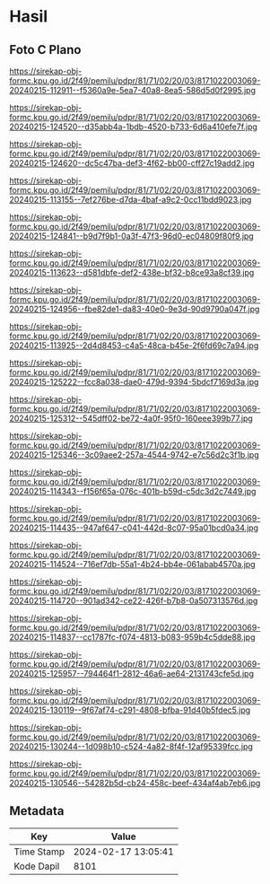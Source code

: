 # Hasil

## Foto C Plano

https://sirekap-obj-formc.kpu.go.id/2f49/pemilu/pdpr/81/71/02/20/03/8171022003069-20240215-112911--f5360a9e-5ea7-40a8-8ea5-586d5d0f2995.jpg

https://sirekap-obj-formc.kpu.go.id/2f49/pemilu/pdpr/81/71/02/20/03/8171022003069-20240215-124520--d35abb4a-1bdb-4520-b733-6d6a410efe7f.jpg

https://sirekap-obj-formc.kpu.go.id/2f49/pemilu/pdpr/81/71/02/20/03/8171022003069-20240215-124620--dc5c47ba-def3-4f62-bb00-cff27c19add2.jpg

https://sirekap-obj-formc.kpu.go.id/2f49/pemilu/pdpr/81/71/02/20/03/8171022003069-20240215-113155--7ef276be-d7da-4baf-a9c2-0cc11bdd9023.jpg

https://sirekap-obj-formc.kpu.go.id/2f49/pemilu/pdpr/81/71/02/20/03/8171022003069-20240215-124841--b9d7f9b1-0a3f-47f3-96d0-ec04809f80f9.jpg

https://sirekap-obj-formc.kpu.go.id/2f49/pemilu/pdpr/81/71/02/20/03/8171022003069-20240215-113623--d581dbfe-def2-438e-bf32-b8ce93a8cf39.jpg

https://sirekap-obj-formc.kpu.go.id/2f49/pemilu/pdpr/81/71/02/20/03/8171022003069-20240215-124956--fbe82de1-da83-40e0-9e3d-90d9790a047f.jpg

https://sirekap-obj-formc.kpu.go.id/2f49/pemilu/pdpr/81/71/02/20/03/8171022003069-20240215-113925--2d4d8453-c4a5-48ca-b45e-2f6fd69c7a94.jpg

https://sirekap-obj-formc.kpu.go.id/2f49/pemilu/pdpr/81/71/02/20/03/8171022003069-20240215-125222--fcc8a038-dae0-479d-9394-5bdcf7169d3a.jpg

https://sirekap-obj-formc.kpu.go.id/2f49/pemilu/pdpr/81/71/02/20/03/8171022003069-20240215-125312--545dff02-be72-4a0f-95f0-160eee399b77.jpg

https://sirekap-obj-formc.kpu.go.id/2f49/pemilu/pdpr/81/71/02/20/03/8171022003069-20240215-125346--3c09aee2-257a-4544-9742-e7c56d2c3f1b.jpg

https://sirekap-obj-formc.kpu.go.id/2f49/pemilu/pdpr/81/71/02/20/03/8171022003069-20240215-114343--f156f65a-076c-401b-b59d-c5dc3d2c7449.jpg

https://sirekap-obj-formc.kpu.go.id/2f49/pemilu/pdpr/81/71/02/20/03/8171022003069-20240215-114435--947af647-c041-442d-8c07-95a01bcd0a34.jpg

https://sirekap-obj-formc.kpu.go.id/2f49/pemilu/pdpr/81/71/02/20/03/8171022003069-20240215-114524--716ef7db-55a1-4b24-bb4e-061abab4570a.jpg

https://sirekap-obj-formc.kpu.go.id/2f49/pemilu/pdpr/81/71/02/20/03/8171022003069-20240215-114720--901ad342-ce22-426f-b7b8-0a507313576d.jpg

https://sirekap-obj-formc.kpu.go.id/2f49/pemilu/pdpr/81/71/02/20/03/8171022003069-20240215-114837--cc1787fc-f074-4813-b083-959b4c5dde88.jpg

https://sirekap-obj-formc.kpu.go.id/2f49/pemilu/pdpr/81/71/02/20/03/8171022003069-20240215-125957--794464f1-2812-46a6-ae64-2131743cfe5d.jpg

https://sirekap-obj-formc.kpu.go.id/2f49/pemilu/pdpr/81/71/02/20/03/8171022003069-20240215-130119--9f67af74-c291-4808-bfba-91d40b5fdec5.jpg

https://sirekap-obj-formc.kpu.go.id/2f49/pemilu/pdpr/81/71/02/20/03/8171022003069-20240215-130244--1d098b10-c524-4a82-8f4f-12af95339fcc.jpg

https://sirekap-obj-formc.kpu.go.id/2f49/pemilu/pdpr/81/71/02/20/03/8171022003069-20240215-130546--54282b5d-cb24-458c-beef-434af4ab7eb6.jpg


## Metadata

| Key        | Value               |
| ---------- | ------------------- |
| Time Stamp | 2024-02-17 13:05:41 |
| Kode Dapil | 8101                |



